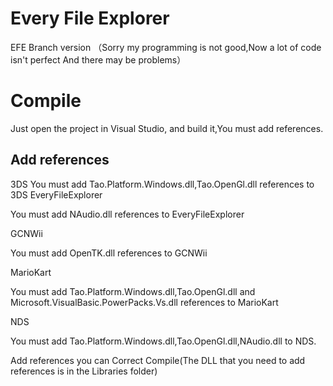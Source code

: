 Every File Explorer
===================
EFE Branch version （Sorry my programming is not good,Now a lot of code isn't perfect And there may be problems）

# Compile
Just open the project in Visual Studio, and build it,You must add references.
## Add references
3DS
You must add Tao.Platform.Windows.dll,Tao.OpenGl.dll references to 3DS
EveryFileExplorer

You must add NAudio.dll references to EveryFileExplorer

GCNWii

You must add OpenTK.dll references to GCNWii

MarioKart

You must add Tao.Platform.Windows.dll,Tao.OpenGl.dll and Microsoft.VisualBasic.PowerPacks.Vs.dll references to MarioKart

NDS

You must add Tao.Platform.Windows.dll,Tao.OpenGl.dll,NAudio.dll to NDS.

Add references you can Correct Compile(The DLL that you need to add references is in the Libraries folder)
